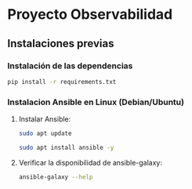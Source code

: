 # Proyecto Observabilidad

## Instalaciones previas

### Instalación de las dependencias

```bash
pip install -r requirements.txt
```

### Instalacion Ansible en Linux (Debian/Ubuntu)

1. Instalar Ansible:

	```bash
	sudo apt update
	```

	```bash
	sudo apt install ansible -y
	```

2. Verificar la disponibilidad de ansible-galaxy:

	```bash
	ansible-galaxy --help
	```
